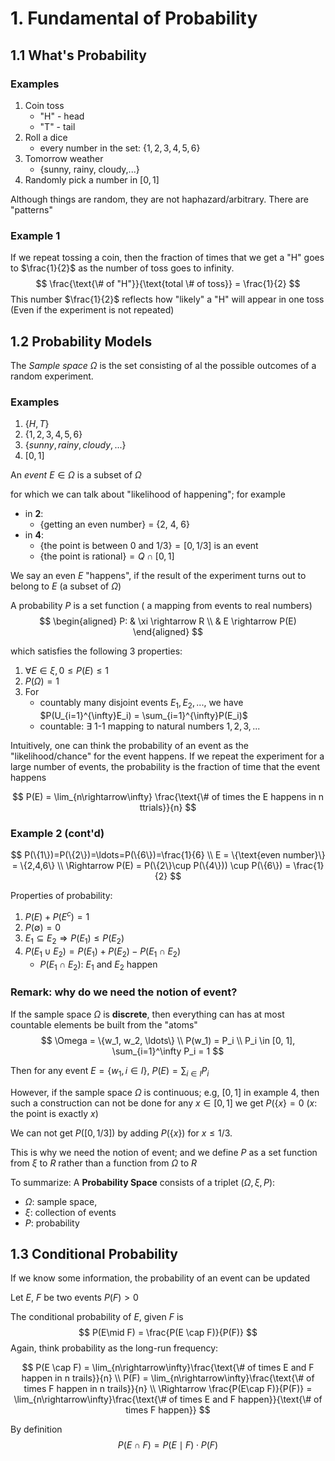 # 1. Fundamental of Probability

## 1.1 What's Probability

### Examples

1. Coin toss
    * "H" - head
    * "T" - tail
2. Roll a dice
   * every number in the set: $\{1,2,3,4,5,6\}$
3. Tomorrow weather
   * {sunny, rainy, cloudy,...}
4. Randomly pick a number in $[0, 1]$

Although things are random, they are not haphazard/arbitrary. There are "patterns"

### Example 1

If we repeat tossing a coin, then the fraction of times that we get a "H" goes to $\frac{1}{2}$ as the number of toss goes to infinity.
$$
\frac{\text{\# of "H"}}{\text{total \# of toss}} = \frac{1}{2}
$$
This number $\frac{1}{2}$ reflects how "likely" a "H" will appear in one toss (Even if the experiment is not repeated)


## 1.2 Probability Models

The _Sample space_ $\Omega$ is the set consisting of al the possible outcomes of a random experiment.

### Examples

1. $\{H, T\}$
2. $\{1,2,3,4,5,6\}$
3. $\{sunny, rainy, cloudy, ...\}$
4. $[0, 1]$

An _event_ $E\in \Omega$ is a subset of $\Omega$

for which we can talk about "likelihood of happening"; for example

* in __2__:
  * {getting an even number} = {2, 4, 6}
* in __4__:
  * $\{\text{the point is between 0 and 1/3}\} = [0, 1/3]$ is an event
  * $\{\text{the point is rational}\} = Q \cap [0, 1]$

We say an even $E$ "happens", if the result of the experiment turns out to belong to $E$ (a subset of $\Omega$)

A probability $P$ is a set function ( a mapping from events to real numbers)
$$
\begin{aligned}
P: & \xi \rightarrow R \\
   & E \rightarrow P(E)
\end{aligned}
$$

which satisfies the following 3 properties:

1. $\forall E \in \xi, 0 \leq P(E) \leq 1$
2. $P(\Omega) = 1$
3. For
   * countably many disjoint events $E_1, E_2,...,$ we have $P(U_{i=1}^{\infty}E_i) = \sum_{i=1}^{\infty}P(E_i)$
   * countable: $\exists$ 1-1 mapping to natural numbers $1,2,3,...$

Intuitively, one can think the probability of an event as the "likelihood/chance" for the event happens. If we repeat the experiment for a large number of events, the probability is the fraction of time that the event happens

$$
P(E) = \lim_{n\rightarrow\infty} \frac{\text{\# of times the E happens in n ttrials}}{n}
$$

### Example 2 (cont'd)

$$
P(\{1\})=P(\{2\})=\ldots=P(\{6\})=\frac{1}{6} \\
E = \{\text{even number}\} = \{2,4,6\} \\
\Rightarrow P(E) = P(\{2\}\cup P(\{4\})) \cup P(\{6\}) = \frac{1}{2}
$$

Properties of probability:

1. $P(E) + P(E^c) = 1$
2. $P(\emptyset)=0$
3. $E_1\subseteq E_2 \Rightarrow P(E_1)\leq P(E_2)$
4. $P(E_1 \cup E_2) = P(E_1) + P(E_2) - P(E_1 \cap E_2)$
   * $P(E_1 \cap E_2)$: $E_1$ and $E_2$ happen

### Remark: why do we need the notion of event?

If the sample space $\Omega$ is __discrete__, then everything can has at most countable elements be built from the "atoms"
$$
\Omega = \{w_1, w_2, \ldots\} \\
P(w_1) = P_i \\
P_i \in [0, 1], \sum_{i=1}^\infty P_i = 1
$$

Then for any event $E=\{w_1, i \in I\}$, $P(E) = \sum_{i \in I}P_i$

However, if the sample space $\Omega$ is continuous; e.g, $[0,1]$ in example 4, then such a construction can not be done for any $x\in [0, 1]$ we get $P(\{x\} = 0$ ($x$: the point is exactly $x$)

We can not get $P([0, 1/3])$ by adding $P(\{x\})$ for $x\leq 1/3$.

This is why we need the notion of event; and we define $P$ as a set function from $\xi$ to $R$ rather than a function from $\Omega$ to $R$

To summarize: A __Probability Space__ consists of a triplet $(\Omega, \xi, P)$:

* $\Omega$: sample space,
* $\xi$: collection of events
* $P$: probability

## 1.3 Conditional Probability

If we know some information, the probability of an event can be updated

Let $E$, $F$ be two events $P(F) > 0$

The conditional probability of $E$, given $F$ is 
$$
P(E\mid F) = \frac{P(E \cap F)}{P(F)}
$$
Again, think probability as the long-run frequency:

$$
P(E \cap F) = \lim_{n\rightarrow\infty}\frac{\text{\# of times E and F happen in n trails}}{n} \\
P(F) = \lim_{n\rightarrow\infty}\frac{\text{\# of times F happen in n trails}}{n} \\
\Rightarrow \frac{P(E\cap F)}{P(F)} = \lim_{n\rightarrow\infty}\frac{\text{\# of times E and F happen}}{\text{\# of times F happen}}
$$

By definition
$$
P(E\cap F) = P(E\mid F) \cdot P(F)
$$
